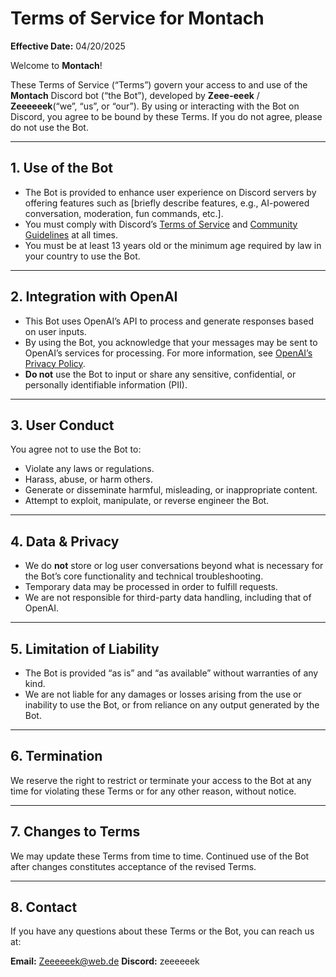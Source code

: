 # Terms of Service for Montach
**Effective Date:** 04/20/2025

Welcome to **Montach**!

These Terms of Service (“Terms”) govern your access to and use of the **Montach** Discord bot (“the Bot”), developed by **Zeee-eeek** / **Zeeeeeek**(“we”, “us”, or “our”). By using or interacting with the Bot on Discord, you agree to be bound by these Terms. If you do not agree, please do not use the Bot.

---

## 1. Use of the Bot

- The Bot is provided to enhance user experience on Discord servers by offering features such as [briefly describe features, e.g., AI-powered conversation, moderation, fun commands, etc.].
- You must comply with Discord’s [Terms of Service](https://discord.com/terms) and [Community Guidelines](https://discord.com/guidelines) at all times.
- You must be at least 13 years old or the minimum age required by law in your country to use the Bot.

---

## 2. Integration with OpenAI

- This Bot uses OpenAI’s API to process and generate responses based on user inputs.
- By using the Bot, you acknowledge that your messages may be sent to OpenAI’s services for processing. For more information, see [OpenAI’s Privacy Policy](https://openai.com/privacy).
- **Do not** use the Bot to input or share any sensitive, confidential, or personally identifiable information (PII).

---

## 3. User Conduct

You agree not to use the Bot to:

- Violate any laws or regulations.
- Harass, abuse, or harm others.
- Generate or disseminate harmful, misleading, or inappropriate content.
- Attempt to exploit, manipulate, or reverse engineer the Bot.

---

## 4. Data & Privacy

- We do **not** store or log user conversations beyond what is necessary for the Bot’s core functionality and technical troubleshooting.
- Temporary data may be processed in order to fulfill requests.
- We are not responsible for third-party data handling, including that of OpenAI.

---

## 5. Limitation of Liability

- The Bot is provided “as is” and “as available” without warranties of any kind.
- We are not liable for any damages or losses arising from the use or inability to use the Bot, or from reliance on any output generated by the Bot.

---

## 6. Termination

We reserve the right to restrict or terminate your access to the Bot at any time for violating these Terms or for any other reason, without notice.

---

## 7. Changes to Terms

We may update these Terms from time to time. Continued use of the Bot after changes constitutes acceptance of the revised Terms.

---

## 8. Contact

If you have any questions about these Terms or the Bot, you can reach us at:

**Email:** Zeeeeeek@web.de
**Discord:** zeeeeeek
